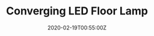 ---
title: Converging LED Floor Lamp
summary: For Ikea SPANST lamps
tags:
- wood
- 3d
- electro
date: "2020-02-19T00:55:00Z"


# Optional external URL for project (replaces project detail page).
external_link: 

image:
  caption: Converging lamp
  focal_point: Smart
---